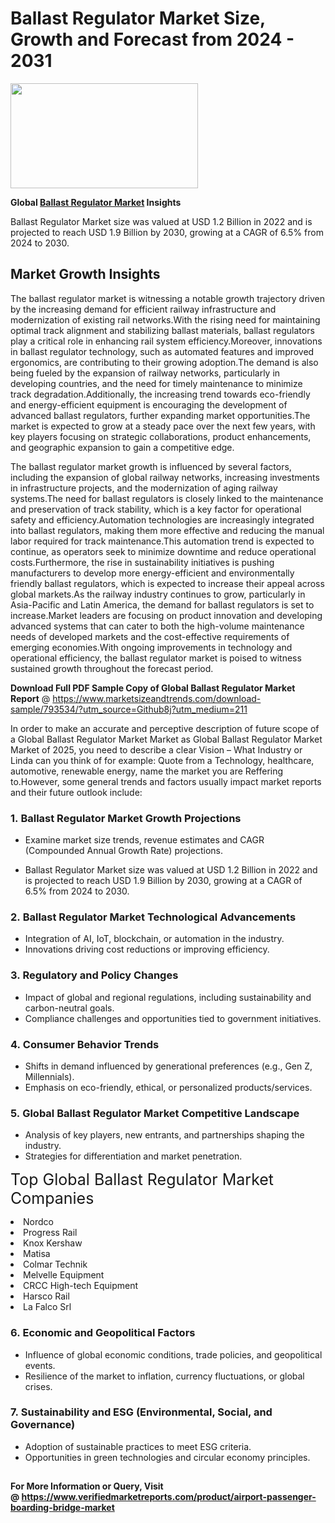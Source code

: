 <H1>Ballast Regulator Market Size, Growth and Forecast from 2024 - 2031</H1><img class="aligncenter size-medium wp-image-584254" src="https://thirdeyenews.in/wp-content/uploads/2024/09/Global-Market-Research-300x168.jpeg" alt="" width="300" height="168" /><p><strong>Global&nbsp;<a href="https://www.marketsizeandtrends.com/download-sample/793534/?utm_source=Github8j?utm_medium=211">Ballast Regulator Market</a> Insights</strong></p><p>Ballast Regulator Market size was valued at USD 1.2 Billion in 2022 and is projected to reach USD 1.9 Billion by 2030, growing at a CAGR of 6.5% from 2024 to 2030.</p><p><h2>Market Growth Insights</h2> <p>The ballast regulator market is witnessing a notable growth trajectory driven by the increasing demand for efficient railway infrastructure and modernization of existing rail networks.With the rising need for maintaining optimal track alignment and stabilizing ballast materials, ballast regulators play a critical role in enhancing rail system efficiency.Moreover, innovations in ballast regulator technology, such as automated features and improved ergonomics, are contributing to their growing adoption.The demand is also being fueled by the expansion of railway networks, particularly in developing countries, and the need for timely maintenance to minimize track degradation.Additionally, the increasing trend towards eco-friendly and energy-efficient equipment is encouraging the development of advanced ballast regulators, further expanding market opportunities.The market is expected to grow at a steady pace over the next few years, with key players focusing on strategic collaborations, product enhancements, and geographic expansion to gain a competitive edge.</p> <p>The ballast regulator market growth is influenced by several factors, including the expansion of global railway networks, increasing investments in infrastructure projects, and the modernization of aging railway systems.The need for ballast regulators is closely linked to the maintenance and preservation of track stability, which is a key factor for operational safety and efficiency.Automation technologies are increasingly integrated into ballast regulators, making them more effective and reducing the manual labor required for track maintenance.This automation trend is expected to continue, as operators seek to minimize downtime and reduce operational costs.Furthermore, the rise in sustainability initiatives is pushing manufacturers to develop more energy-efficient and environmentally friendly ballast regulators, which is expected to increase their appeal across global markets.As the railway industry continues to grow, particularly in Asia-Pacific and Latin America, the demand for ballast regulators is set to increase.Market leaders are focusing on product innovation and developing advanced systems that can cater to both the high-volume maintenance needs of developed markets and the cost-effective requirements of emerging economies.With ongoing improvements in technology and operational efficiency, the ballast regulator market is poised to witness sustained growth throughout the forecast period.</p> <p><span class=""><strong>Download Full PDF Sample Copy of Global Ballast Regulator Market Report</strong> @ <a href="https://www.marketsizeandtrends.com/download-sample/793534/?utm_source=Github8j?utm_medium=211" target="_blank">https://www.marketsizeandtrends.com/download-sample/793534/?utm_source=Github8j?utm_medium=211</a></span></p><p>In order to make an accurate and perceptive description of future scope of a Global&nbsp;Ballast Regulator Market Market as Global&nbsp;Ballast Regulator Market Market of 2025, you need to describe a clear Vision &ndash; What Industry or Linda can you think of for example: Quote from a Technology, healthcare, automotive, renewable energy, name the market you are Reffering to.However, some general trends and factors usually impact market reports and their future outlook include:</p><h3>1.&nbsp;<strong>Ballast Regulator Market Growth Projections</strong></h3><ul><li>Examine market size trends, revenue estimates and CAGR (Compounded Annual Growth Rate) projections.</li><li><p>Ballast Regulator Market size was valued at USD 1.2 Billion in 2022 and is projected to reach USD 1.9 Billion by 2030, growing at a CAGR of 6.5% from 2024 to 2030.</p></li></ul><h3>2.&nbsp;<strong>Ballast Regulator Market Technological Advancements</strong></h3><ul><li>Integration of AI, IoT, blockchain, or automation in the industry.</li><li>Innovations driving cost reductions or improving efficiency.</li></ul><h3>3.&nbsp;<strong>Regulatory and Policy Changes</strong></h3><ul><li>Impact of global and regional regulations, including sustainability and carbon-neutral goals.</li><li>Compliance challenges and opportunities tied to government initiatives.</li></ul><h3>4.&nbsp;<strong>Consumer Behavior Trends</strong></h3><ul><li>Shifts in demand influenced by generational preferences (e.g., Gen Z, Millennials).</li><li>Emphasis on eco-friendly, ethical, or personalized products/services.</li></ul><h3>5.&nbsp;<strong>Global Ballast Regulator Market Competitive Landscape</strong></h3><ul><li>Analysis of key players, new entrants, and partnerships shaping the industry.</li><li>Strategies for differentiation and market penetration.</li></ul><p data-pm-slice="1 1 []"><span style="color: inherit; font-family: inherit; font-size: 25px;">Top Global Ballast Regulator Market Companies</span></p><div class="" data-test-id=""><p><li>Nordco</li><li> Progress Rail</li><li> Knox Kershaw</li><li> Matisa</li><li> Colmar Technik</li><li> Melvelle Equipment</li><li> CRCC High-tech Equipment</li><li> Harsco Rail</li><li> La Falco Srl</li></p></div><h3>6.&nbsp;<strong>Economic and Geopolitical Factors</strong></h3><ul><li>Influence of global economic conditions, trade policies, and geopolitical events.</li><li>Resilience of the market to inflation, currency fluctuations, or global crises.</li></ul><h3>7.&nbsp;<strong>Sustainability and ESG (Environmental, Social, and Governance)</strong></h3><ul><li>Adoption of sustainable practices to meet ESG criteria.</li><li>Opportunities in green technologies and circular economy principles.</li></ul><h2><strong style="font-size: 14px;">For More Information or Query, Visit @&nbsp;</strong><a style="background-color: #ffffff; font-size: 14px;" href="https://www.marketsizeandtrends.com/report/ballast-regulator-market/" target="_blank">https://www.verifiedmarketreports.com/product/airport-passenger-boarding-bridge-market</a></h2>